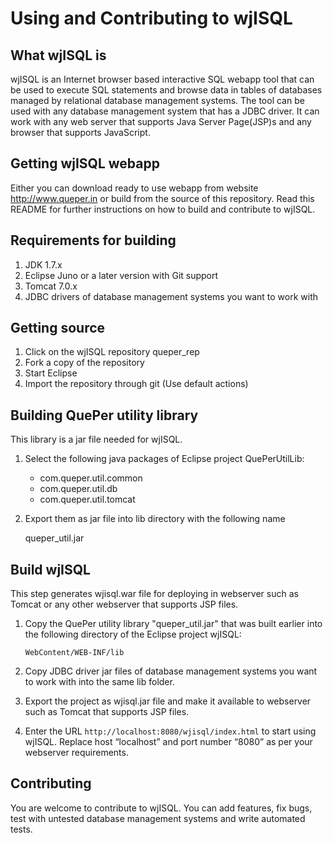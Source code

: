 # Using and Contributing to wjISQL

## What wjISQL is

wjISQL is an Internet browser based interactive SQL webapp tool that can be used to execute SQL statements and browse data in tables of databases managed by relational database management systems. The tool  can be used with any database management system that has a JDBC driver. It can work with any web server that supports Java Server Page(JSP)s and any browser that supports JavaScript.

## Getting wjISQL webapp

Either you can download ready to use webapp from website http://www.queper.in or build from the source of this repository. Read this README for further instructions on how to build and contribute to wjISQL.

## Requirements for building

1. JDK 1.7.x
2. Eclipse Juno or a later version with Git support
3. Tomcat 7.0.x
4. JDBC drivers of database management systems you want to work with

## Getting source

1. Click on the wjISQL repository queper_rep
2. Fork a copy of the repository
3. Start Eclipse
4. Import the repository through git (Use default actions)

## Building QuePer utility library

This library is a jar file needed for wjISQL.

1.  Select the following java packages of Eclipse project QuePerUtilLib:

	- com.queper.util.common
	- com.queper.util.db
	- com.queper.util.tomcat

2.  Export them as jar file into lib directory with the following name

	queper_util.jar


## Build wjISQL

This step generates wjisql.war file for deploying in webserver such as 
Tomcat or any other webserver that supports JSP files.

1. Copy the QuePer utility library "queper_util.jar" that was built earlier 
   into the following directory of the Eclipse project wjISQL:

       WebContent/WEB-INF/lib 

2. Copy JDBC driver jar files of database management systems you want to work 
   with into the same lib folder.

3. Export the project as wjisql.jar file and make it available to webserver  
   such as Tomcat that supports JSP files.

4. Enter the URL `http://localhost:8080/wjisql/index.html` to start using 
   wjISQL. Replace host “localhost” and port number “8080” as per your 
   webserver requirements.

## Contributing

   You are welcome to contribute to wjISQL. You can add features, fix bugs,
   test with untested database management systems and write automated tests.
